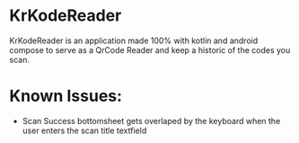 # KrKodeReader
KrKodeReader is an application made 100% with kotlin and android compose to serve as a QrCode Reader and keep a historic of the codes you scan.

# Known Issues:
- Scan Success bottomsheet gets overlaped by the keyboard when the user enters the scan title textfield
